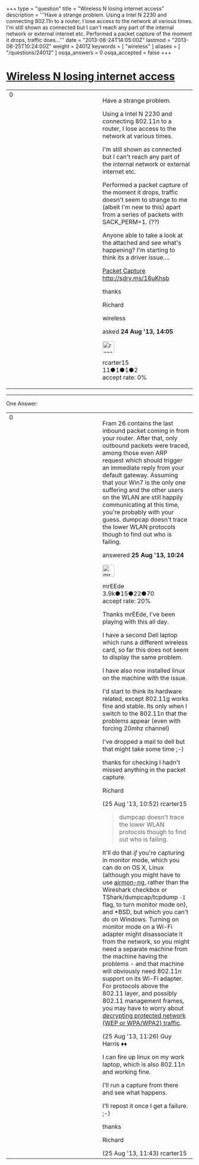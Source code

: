 +++
type = "question"
title = "Wireless N losing internet access"
description = '''Have a strange problem.  Using a Intel N 2230 and connecting 802.11n to a router, I lose access to the network at various times.  I&#x27;m still shown as connected but I can&#x27;t reach any part of the internal network or external internet etc.  Performed a packet capture of the moment it drops, traffic does...'''
date = "2013-08-24T14:05:00Z"
lastmod = "2013-08-25T10:24:00Z"
weight = 24012
keywords = [ "wireless" ]
aliases = [ "/questions/24012" ]
osqa_answers = 0
osqa_accepted = false
+++

<div class="headNormal">

# [Wireless N losing internet access](/questions/24012/wireless-n-losing-internet-access)

</div>

<div id="main-body">

<div id="askform">

<table id="question-table" style="width:100%;"><colgroup><col style="width: 50%" /><col style="width: 50%" /></colgroup><tbody><tr class="odd"><td style="width: 30px; vertical-align: top"><div class="vote-buttons"><div id="post-24012-score" class="post-score" title="current number of votes">0</div><div id="favorite-count" class="favorite-count"></div></div></td><td><div id="item-right"><div class="question-body"><p>Have a strange problem.</p><p>Using a Intel N 2230 and connecting 802.11n to a router, I lose access to the network at various times.</p><p>I'm still shown as connected but I can't reach any part of the internal network or external internet etc.</p><p>Performed a packet capture of the moment it drops, traffic doesn't seem to strange to me (albeit I'm new to this) apart from a series of packets with SACK_PERM=1. (??)</p><p>Anyone able to take a look at the attached and see what's happening? I'm starting to think its a driver issue....</p><p><a href="http://sdrv.ms/16uKhsb">Packet Capture</a> <a href="http://sdrv.ms/16uKhsb">http://sdrv.ms/16uKhsb</a></p><p>thanks</p><p>Richard</p></div><div id="question-tags" class="tags-container tags">wireless</div><div id="question-controls" class="post-controls"></div><div class="post-update-info-container"><div class="post-update-info post-update-info-user"><p>asked <strong>24 Aug '13, 14:05</strong></p><img src="https://secure.gravatar.com/avatar/c115eff93d2ff05f66f0ca88ee38e17a?s=32&amp;d=identicon&amp;r=g" class="gravatar" width="32" height="32" alt="rcarter15&#39;s gravatar image" /><p>rcarter15<br />
<span class="score" title="11 reputation points">11</span><span title="1 badges"><span class="badge1">●</span><span class="badgecount">1</span></span><span title="1 badges"><span class="silver">●</span><span class="badgecount">1</span></span><span title="2 badges"><span class="bronze">●</span><span class="badgecount">2</span></span><br />
<span class="accept_rate" title="Rate of the user&#39;s accepted answers">accept rate:</span> <span title="rcarter15 has no accepted answers">0%</span></p></div></div><div id="comments-container-24012" class="comments-container"></div><div id="comment-tools-24012" class="comment-tools"></div><div class="clear"></div><div id="comment-24012-form-container" class="comment-form-container"></div><div class="clear"></div></div></td></tr></tbody></table>

------------------------------------------------------------------------

<div class="tabBar">

<span id="sort-top"></span>

<div class="headQuestions">

One Answer:

</div>

</div>

<span id="24030"></span>

<div id="answer-container-24030" class="answer">

<table style="width:100%;"><colgroup><col style="width: 50%" /><col style="width: 50%" /></colgroup><tbody><tr class="odd"><td style="width: 30px; vertical-align: top"><div class="vote-buttons"><div id="post-24030-score" class="post-score" title="current number of votes">0</div></div></td><td><div class="item-right"><div class="answer-body"><p>Fram 26 contains the last inbound packet coming in from your router. After that, only outbound packets were traced, among those even ARP request which should trigger an immediate reply from your default gateway. Assuming that your Win7 is the only one suffering and the other users on the WLAN are still happily communicating at this time, you're probably with your guess. dumpcap doesn't trace the lower WLAN protocols though to find out who is failing.</p></div><div class="answer-controls post-controls"></div><div class="post-update-info-container"><div class="post-update-info post-update-info-user"><p>answered <strong>25 Aug '13, 10:24</strong></p><img src="https://secure.gravatar.com/avatar/5500bd1decb766660522dfb347eedc49?s=32&amp;d=identicon&amp;r=g" class="gravatar" width="32" height="32" alt="mrEEde&#39;s gravatar image" /><p>mrEEde<br />
<span class="score" title="3892 reputation points"><span>3.9k</span></span><span title="15 badges"><span class="badge1">●</span><span class="badgecount">15</span></span><span title="22 badges"><span class="silver">●</span><span class="badgecount">22</span></span><span title="70 badges"><span class="bronze">●</span><span class="badgecount">70</span></span><br />
<span class="accept_rate" title="Rate of the user&#39;s accepted answers">accept rate:</span> <span title="mrEEde has 48 accepted answers">20%</span></p></div></div><div id="comments-container-24030" class="comments-container"><span id="24031"></span><div id="comment-24031" class="comment"><div id="post-24031-score" class="comment-score"></div><div class="comment-text"><p>Thanks mrEEde, I've been playing with this all day.</p><p>I have a second Dell laptop which runs a different wireless card, so far this does not seem to display the same problem.</p><p>I have also now installed linux on the machine with the issue.<br />
</p><p>I'd start to think its hardware related, except 802.11g works fine and stable. Its only when I switch to the 802.11n that the problems appear (even with forcing 20mhz channel)</p><p>I've dropped a mail to dell but that might take some time ;-)</p><p>thanks for checking I hadn't missed anything in the packet capture.</p><p>Richard</p></div><div id="comment-24031-info" class="comment-info"><span class="comment-age">(25 Aug '13, 10:52)</span> rcarter15</div></div><span id="24032"></span><div id="comment-24032" class="comment"><div id="post-24032-score" class="comment-score"></div><div class="comment-text"><blockquote><p>dumpcap doesn't trace the lower WLAN protocols though to find out who is failing.</p></blockquote><p>It'll do that <em>if</em> you're capturing in monitor mode, which you can do on OS X, Linux (although you might have to use <a href="http://www.aircrack-ng.org/doku.php?id=airmon-ng">airmon-ng</a>, rather than the Wireshark checkbox or TShark/dumpcap/tcpdump <code>-I</code> flag, to turn monitor mode on), and *BSD, but which you can't do on Windows. Turning on monitor mode on a Wi-Fi adapter might disassociate it from the network, so you might need a separate machine from the machine having the problems - and that machine will obviously need 802.11n support on its Wi-Fi adapter. For protocols above the 802.11 layer, and possibly 802.11 management frames, you may have to worry about <a href="http://wiki.wireshark.org/HowToDecrypt802.11">decrypting protected network (WEP or WPA/WPA2) traffic</a>.</p></div><div id="comment-24032-info" class="comment-info"><span class="comment-age">(25 Aug '13, 11:26)</span> Guy Harris ♦♦</div></div><span id="24035"></span><div id="comment-24035" class="comment"><div id="post-24035-score" class="comment-score"></div><div class="comment-text"><p>I can fire up linux on my work laptop, which is also 802.11n and working fine.<br />
</p><p>I'll run a capture from there and see what happens.<br />
</p><p>I'll repost it once I get a failure. ;-)</p><p>thanks</p><p>Richard</p></div><div id="comment-24035-info" class="comment-info"><span class="comment-age">(25 Aug '13, 11:43)</span> rcarter15</div></div></div><div id="comment-tools-24030" class="comment-tools"></div><div class="clear"></div><div id="comment-24030-form-container" class="comment-form-container"></div><div class="clear"></div></div></td></tr></tbody></table>

</div>

<div class="paginator-container-left">

</div>

</div>

</div>

